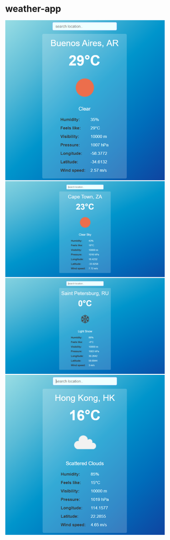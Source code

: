 # weather-app

![Screenshoot](media/ss1.png)
![Screenshoot](media/ss2.png)
![Screenshoot](media/ss3.png)
![Screenshoot](media/ss4.png)
